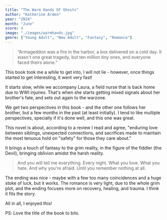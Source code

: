 ```yaml
---
title: "The Warm Hands Of Ghosts"
author: "Katherine Arden"
year: "2024"
month: "June"
score: 4
image: "./images/warmhands.jpg"
genre: ["Young Adult", "New Adult", "Fantasy", "Romance"]
---
```


> “Armageddon was a fire in the harbor, a box delivered on a cold day. It wasn't one great tragedy, 
> but ten million tiny ones, and everyone faced theirs alone.”

This book took me a while to get into, I will not lie - however, once things started to get interesting, it went very fast!

It starts slow, while we accompany Laura, a field nurse that is back home due to WWI injuries. That's when she starts getting mixed signals about her brother's fate, and sets out again to the warzone.

We get two perspectives in this book - and the other one follows her brother, but a few months in the past (at least initially). I tend to like multiple perspectives, specially if it's done well, and this one was great.

This novel is about, according to a review I read and agree, "enduring love between siblings, unexpected connections, and sacrifices made to maintain the most tenuous hold on "safety" for those they care about."

It brings a touch of fantasy to the grim reality, in the figure of the fiddler (the Devil), bringing oblivion amidst the harsh reality. 

> And you will tell me everything. Every night. What you love. What you hate. And why you're afraid. Until you remember nothing at all.

The ending was nice - maybe with a few too many coincidences and a huge stoke of luck, but it works. The romance is very light, due to the whole grim plot, and the ending focuses more on recovery, healing, and trauma. I think it fits the story.

All in all, I enjoyed this! 

PS: Love the title of the book to bits.